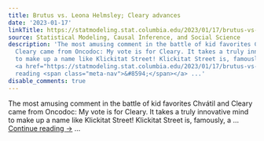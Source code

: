 ```yaml
---
title: Brutus vs. Leona Helmsley; Cleary advances
date: '2023-01-17'
linkTitle: https://statmodeling.stat.columbia.edu/2023/01/17/brutus-vs-leona-helmsley-cleary-advances/
source: Statistical Modeling, Causal Inference, and Social Science
description: 'The most amusing comment in the battle of kid favorites Chvátil and
  Cleary came from Oncodoc: My vote is for Cleary. It takes a truly innovative mind
  to make up a name like Klickitat Street! Klickitat Street is, famously, a &#8230;
  <a href="https://statmodeling.stat.columbia.edu/2023/01/17/brutus-vs-leona-helmsley-cleary-advances/">Continue
  reading <span class="meta-nav">&#8594;</span></a> ...'
disable_comments: true
---
```

The most amusing comment in the battle of kid favorites Chvátil and Cleary came from Oncodoc: My vote is for Cleary. It takes a truly innovative mind to make up a name like Klickitat Street! Klickitat Street is, famously, a &#8230; <a href="https://statmodeling.stat.columbia.edu/2023/01/17/brutus-vs-leona-helmsley-cleary-advances/">Continue reading <span class="meta-nav">&#8594;</span></a> ...